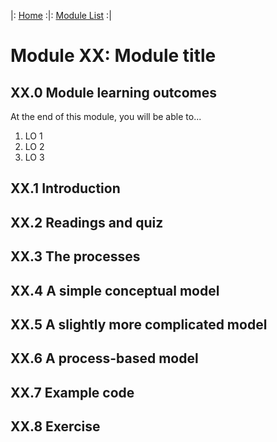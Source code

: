 |: [Home](../index.md) :|: [Module List](../module_listing.md) :|

# Module XX: Module title

## XX.0 Module learning outcomes
At the end of this module, you will be able to...
1. LO 1
2. LO 2
3. LO 3

## XX.1 Introduction


## XX.2 Readings and quiz


## XX.3 The processes


## XX.4 A simple conceptual model


## XX.5 A slightly more complicated model


## XX.6 A process-based model


## XX.7 Example code


## XX.8 Exercise
